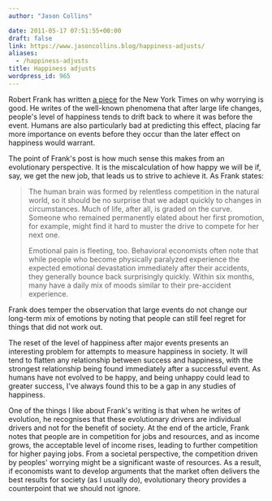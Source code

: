 ```yaml
---
author: "Jason Collins"

date: 2011-05-17 07:51:55+00:00
draft: false
link: https://www.jasoncollins.blog/happiness-adjusts/
aliases:
  - /happiness-adjusts
title: Happiness adjusts
wordpress_id: 965
---
```


Robert Frank has written [a piece](http://www.nytimes.com/2011/05/15/business/economy/15view.html?_r=1) for the New York Times on why worrying is good. He writes of the well-known phenomena that after large life changes, people's level of happiness tends to drift back to where it was before the event. Humans are also particularly bad at predicting this effect, placing far more importance on events before they occur than the later effect on happiness would warrant.

The point of Frank's post is how much sense this makes from an evolutionary perspective. It is the miscalculation of how happy we will be if, say, we get the new job, that leads us to strive to achieve it. As Frank states:

>The human brain was formed by relentless competition in the natural  world, so it should be no surprise that we adapt quickly to changes in  circumstances. Much of life, after all, is graded on the curve. Someone  who remained permanently elated about her first promotion, for example,  might find it hard to muster the drive to compete for her next one.
>
>Emotional pain is fleeting, too. Behavioral economists often note that  while people who become physically paralyzed experience the expected  emotional devastation immediately after their accidents, they generally  bounce back surprisingly quickly. Within six months, many have a daily  mix of moods similar to their pre-accident experience.

Frank does temper the observation that large events do not change our  long-term mix of emotions by noting that people can still feel regret  for things that did not work out.

The reset of the level of happiness after major events presents an interesting problem for attempts to measure happiness in society. It will tend to flatten any relationship between success and happiness, with the strongest relationship being found immediately after a successful event. As humans have not evolved to be happy, and being unhappy could lead to greater success, I've always found this to be a gap in any studies of happiness.

One of the things I like about Frank's writing is that when he writes of evolution, he recognises that these evolutionary drivers are individual drivers and not for the benefit of society. At the end of the article, Frank notes that people are in competition for jobs and resources, and as income grows, the acceptable level of income rises, leading to further competition for higher paying jobs. From a societal perspective, the competition driven by peoples' worrying might be a significant waste of resources. As a result, if economists want to develop arguments that the market often delivers the best results for society (as I usually do), evolutionary theory provides a counterpoint that we should not ignore.
